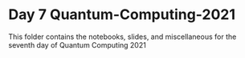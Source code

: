 # Day 7 Quantum-Computing-2021
This folder contains the notebooks, slides, and miscellaneous for the seventh day of Quantum Computing 2021

